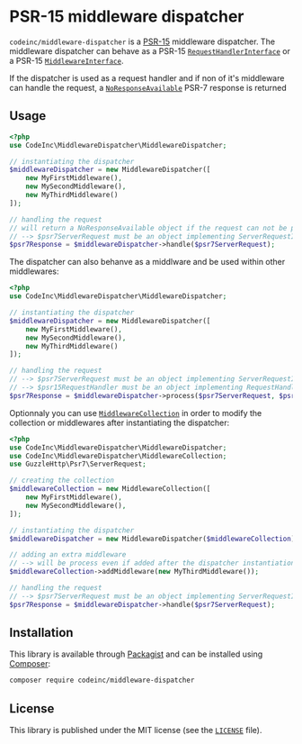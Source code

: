 # PSR-15 middleware dispatcher

`codeinc/middleware-dispatcher` is a [PSR-15](https://www.php-fig.org/psr/psr-15/) middleware dispatcher. The middleware dispatcher can behave as a PSR-15 [`RequestHandlerInterface`](https://www.php-fig.org/psr/psr-15/#21-psrhttpserverrequesthandlerinterface) or a PSR-15 [`MiddlewareInterface`](https://www.php-fig.org/psr/psr-15/#22-psrhttpservermiddlewareinterface).

If the dispatcher is used as a request handler and if non of it's middleware can handle the request, a [`NoResponseAvailable`](src/NoResponseAvailable.php) PSR-7 response is returned 

## Usage

```php
<?php
use CodeInc\MiddlewareDispatcher\MiddlewareDispatcher;

// instantiating the dispatcher
$middlewareDispatcher = new MiddlewareDispatcher([
    new MyFirstMiddleware(),
    new MySecondMiddleware(),
    new MyThirdMiddleware()
]);

// handling the request 
// will return a NoResponseAvailable object if the request can not be processed by the middleware
// --> $psr7ServerRequest must be an object implementing ServerRequestInterface
$psr7Response = $middlewareDispatcher->handle($psr7ServerRequest); 
```

The dispatcher can also behanve as a middlware and be used within other middlewares:
```php
<?php
use CodeInc\MiddlewareDispatcher\MiddlewareDispatcher;

// instantiating the dispatcher
$middlewareDispatcher = new MiddlewareDispatcher([
    new MyFirstMiddleware(),
    new MySecondMiddleware(),
    new MyThirdMiddleware()
]); 

// handling the request 
// --> $psr7ServerRequest must be an object implementing ServerRequestInterface
// --> $psr15RequestHandler must be an object implementing RequestHandlerInterface
$psr7Response = $middlewareDispatcher->process($psr7ServerRequest, $psr15RequestHandler); 
``` 


Optionnaly you can use [`MiddlewareCollection`](src/MiddlewareCollection.php) in order to modify the collection or middlewares after instantiating the dispatcher:
```php
<?php
use CodeInc\MiddlewareDispatcher\MiddlewareDispatcher;
use CodeInc\MiddlewareDispatcher\MiddlewareCollection;
use GuzzleHttp\Psr7\ServerRequest;

// creating the collection
$middlewareCollection = new MiddlewareCollection([
    new MyFirstMiddleware(),
    new MySecondMiddleware(),
]);

// instantiating the dispatcher
$middlewareDispatcher = new MiddlewareDispatcher($middlewareCollection);

// adding an extra middleware
// --> will be process even if added after the dispatcher instantiation
$middlewareCollection->addMiddleware(new MyThirdMiddleware()); 

// handling the request 
// --> $psr7ServerRequest must be an object implementing ServerRequestInterface
$psr7Response = $middlewareDispatcher->handle($psr7ServerRequest); 
``` 

## Installation

This library is available through [Packagist](https://packagist.org/packages/codeinc/middleware-dispatcher) and can be installed using [Composer](https://getcomposer.org/): 

```bash
composer require codeinc/middleware-dispatcher
```


## License 
This library is published under the MIT license (see the [`LICENSE`](LICENSE) file).